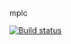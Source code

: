 mplc

[![Build status](https://sheraium.visualstudio.com/mplc/_apis/build/status/mplc-dotnetCore-CI-nuget-push)](https://sheraium.visualstudio.com/mplc/_build/latest?definitionId=9)

